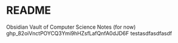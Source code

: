 # README
Obsidian Vault of Computer Science Notes (for now)
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
testasdfasdfasdf